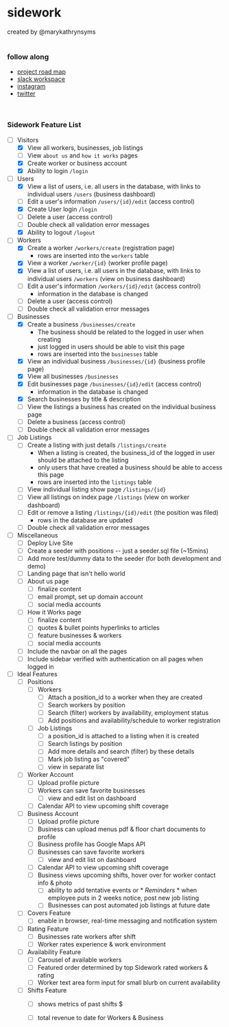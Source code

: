 # sidework 
created by @marykathrynsyms
<br>
<br>

### follow along   
* [project road map](https://github.com/sideworksa/sidework/projects/1)       
* [slack workspace](https://sidework-sa.slack.com/)
* [instagram](https://www.instagram.com/sideworksa/)        
* [twitter](https://twitter.com/sideworksa)       

<br>

### Sidework Feature List
- [ ] Visitors
    - [X] View all workers, businesses, job listings
    - [ ] View `about us` and `how it works` pages
    - [X] Create worker or business account
    - [X] Ability to login `/login`
- [ ] Users
    - [X] View a list of users, i.e. all users in the database, with links to individual users `/users` (business dashboard)
    - [ ] Edit a user's information `/users/{id}/edit` (access control)
    - [X] Create User login `/login`
    - [ ] Delete a user (access control)
    - [ ] Double check all validation error messages
    - [X] Ability to logout `/logout`
- [ ] Workers
    - [X] Create a worker `/workers/create` (registration page)
        - rows are inserted into the `workers` table
    - [X] View a worker `/worker/{id}` (worker profile page)
    - [X] View a list of users, i.e. all users in the database, with links to individual users `/workers` (view on business dashboard)
    - [ ] Edit a user's information `/workers/{id}/edit` (access control)
        - information in the database is changed
    - [ ] Delete a user (access control)    
    - [ ] Double check all validation error messages
- [ ] Businesses
    - [X] Create a business `/businesses/create`
        - The business should be related to the logged in user when creating
        - just logged in users should be able to visit this page
        - rows are inserted into the `businesses` table
    - [X] View an individual business `/businesses/{id}` (business profile page)
    - [X] View all businesses `/businesses`
    - [X] Edit businesses page `/businesses/{id}/edit` (access control)
        - information in the database is changed
    - [X] Search businesses by title & description
    - [ ] View the listings a business has created on the individual business page
    - [ ] Delete a business (access control)
    - [ ] Double check all validation error messages
- [ ] Job Listings
    - [ ] Create a listing with just details `/listings/create`
        - When a listing is created, the business_id of the logged in user
          should be attached to the listing
        - only users that have created a business should be able to access
          this page
        - rows are inserted into the `listings` table
    - [ ] View individual listing show page `/listings/{id}`
    - [ ] View all listings on index page `/listings` (view on worker dashboard)
    - [ ] Edit or remove a listing `/listings/{id}/edit` (the position was filed)
        - rows in the database are updated
    - [ ] Double check all validation error messages
- [ ] Miscellaneous
    - [ ] Deploy Live Site
    - [ ] Create a seeder with positions -- just a seeder.sql file (~15mins)
    - [ ] Add more test/dummy data to the seeder (for both development and demo)
    - [ ] Landing page that isn't hello world
    - [ ] About us page 
        - [ ] finalize content
        - [ ] email prompt, set up domain account
        - [ ] social media accounts
    - [ ] How it Works page
        - [ ] finalize content
        - [ ] quotes & bullet points hyperlinks to articles
        - [ ] feature businesses & workers
        - [ ] social media accounts 
    - [ ] Include the navbar on all the pages
    - [ ] Include sidebar verified with authentication on all pages when logged in 
- [ ] Ideal Features        
    - [ ] Positions     
        - [ ] Workers       
            - [ ] Attach a position_id to a worker when they are created          
            - [ ] Search workers by position        
            - [ ] Search (filter) workers by availability, employment status        
            - [ ] Add positions and availability/schedule to worker registration        
        - [ ] Job Listings      
            - [ ] a position_id is attached to a listing when it is created     
            - [ ] Search listings by position       
            - [ ] Add more details and search (filter) by these details     
            - [ ] Mark job listing as "covered"     
            - [ ] view in separate list     
    - [ ] Worker Account            
        - [ ] Upload profile picture        
        - [ ] Workers can save favorite businesses      
            - [ ] view and edit list on dashboard       
        - [ ] Calendar API to view upcoming shift coverage      
    - [ ] Business Account      
        - [ ] Upload profile picture        
        - [ ] Business can upload menus pdf & floor chart documents to profile      
        - [ ] Business profile has Google Maps API      
        - [ ] Businesses can save favorite workers      
            - [ ] view and edit list on dashboard       
        - [ ] Calendar API to view upcoming shift coverage      
        - [ ] Business views upcoming shifts, hover over for worker contact info & photo        
            - [ ] ability to add tentative events or * *Reminders* * when employee puts in 2 weeks notice, post new job listing     
            - [ ] Businesses can post automated job listings at future date          
    - [ ] Covers Feature 
        - [ ] enable in browser, real-time messaging and notification system     
    - [ ] Rating Feature        
        - [ ] Businesses rate workers after shift     
        - [ ] Worker rates experience & work environment                          
    - [ ] Availability Feature       
        - [ ] Carousel of available workers       
        - [ ] Featured order determined by top Sidework rated workers & rating                     
        - [ ] Worker text area form input for small blurb on current availability         
    - [ ] Shifts Feature 
        - [ ] shows metrics of past shifts $
        - [ ] total revenue to date for Workers & Business            
    
